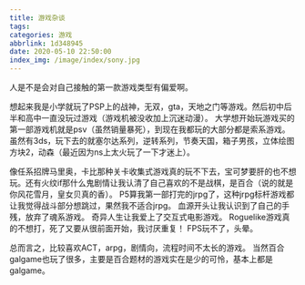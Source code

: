 ```yaml
---
title: 游戏杂谈
tags: 
categories: 游戏
abbrlink: 1d348945
date: 2020-05-10 22:50:00
index_img: /image/index/sony.jpg
---
```

人是不是会对自己接触的第一款游戏类型有偏爱啊。

想起来我是小学就玩了PSP上的战神，无双，gta，天地之门等游戏。然后初中后半和高中一直没玩过游戏（游戏机被没收加上沉迷动漫）。
大学想开始玩游戏买的第一部游戏机就是psv（虽然销量暴死），到现在我都玩的大部分都是索系游戏。
虽然有3ds，玩下去的就塞尔达系列，逆转系列，节奏天国，箱子男孩，立体绘图方块2，动森（最近因为ns上太火玩了一下才迷上）。

像任系招牌马里奥，卡比那种关卡收集式游戏真的玩不下去，宝可梦要肝的也不想玩。还有火纹if那什么鬼剧情让我认清了自己喜欢的不是战棋，是百合（说的就是你风花雪月，皇女贝真的香）。
P5算我第一部打完的jrpg了，这种jrpg标杆游戏都让我觉得战斗部分想跳过，果然我不适合jrpg。
血源开头让我认识到了自己的手残，放弃了魂系游戏。
奇异人生让我爱上了交互式电影游戏。
Roguelike游戏真的不想打，死了又要从很前面开始，我讨厌重复！
FPS玩不了，头晕。

总而言之，比较喜欢ACT，arpg，剧情向，流程时间不太长的游戏。
当然百合galgame也玩了很多，主要是百合题材的游戏实在是少的可怜，基本上都是galgame。
